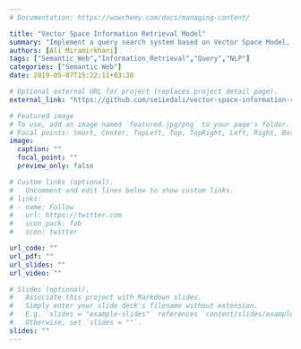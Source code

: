 ```yaml
---
# Documentation: https://wowchemy.com/docs/managing-content/

title: "Vector Space Information Retrieval Model"
summary: "Implement a query search system based on Vector Space Model, using TF-IDF weighting and Cosine Similarity concepts for ranking the related documents"
authors: [Ali Miramirkhani]
tags: ["Semantic_Web","Information_Retrieval","Query","NLP"]
categories: ["Semantic Web"]
date: 2019-05-07T15:22:11+03:30

# Optional external URL for project (replaces project detail page).
external_link: "https://github.com/seiiedali/vector-space-information-retrieval-model"

# Featured image
# To use, add an image named `featured.jpg/png` to your page's folder.
# Focal points: Smart, Center, TopLeft, Top, TopRight, Left, Right, BottomLeft, Bottom, BottomRight.
image:
  caption: ""
  focal_point: ""
  preview_only: false

# Custom links (optional).
#   Uncomment and edit lines below to show custom links.
# links:
# - name: Follow
#   url: https://twitter.com
#   icon_pack: fab
#   icon: twitter

url_code: ""
url_pdf: ""
url_slides: ""
url_video: ""

# Slides (optional).
#   Associate this project with Markdown slides.
#   Simply enter your slide deck's filename without extension.
#   E.g. `slides = "example-slides"` references `content/slides/example-slides.md`.
#   Otherwise, set `slides = ""`.
slides: ""
---
```

